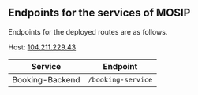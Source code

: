 ## Endpoints for the services of MOSIP

Endpoints for the deployed routes are as follows.

Host: [104.211.229.43](http://104.211.229.43/)

| Service         | Endpoint           |
|-----------------|------------------  |
| Booking-Backend | `/booking-service` |